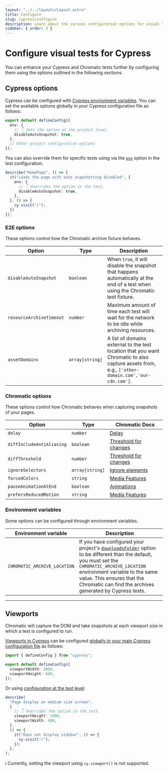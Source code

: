 ```yaml
---
layout: "../../layouts/Layout.astro"
title: Configure
slug: cypress/configure
description: Learn about the various configuration options for visual tests for Cypress
sidebar: { order: 3 }
---
```


# Configure visual tests for Cypress

You can enhance your Cypress and Chromatic tests further by configuring them using the options outlined in the following sections.

## Cypress options

Cypress can be configured with [Cypress environment variables](https://docs.cypress.io/guides/guides/environment-variables). You can set the available options globally in your Cypress configuration file as follows:


```ts title="cypress.config.js|ts"
export default defineConfig({
  env: {
    // 👇 Sets the option at the project level.
    disableAutoSnapshot: true,
  },
  // Other project configuration options
});
```

You can also override them for specific tests using via the [`env`](https://docs.cypress.io/guides/guides/environment-variables#Suite-of-test-configuration) option in the test configuration:

```ts title="cypress/e2e/HomePage.cy.js|ts"
describe("HomePage", () => {
  it("Loads the page with auto snapshotting disabled", {
    env: {
      // 👇 Overrides the option in the test.
      disableAutoSnapshot: true,
    },
  }, () => {
    cy.visit("/");
  })
});
```

### E2E options

These options control how the Chromatic archive fixture behaves.

| Option                   | Type            | Description                                                                                                                                                                            |
| ------------------------ | --------------- | -------------------------------------------------------------------------------------------------------------------------------------------------------------------------------------- |
| `disableAutoSnapshot`    | `boolean`       | When `true`, it will disable the snapshot that happens automatically at the end of a test when using the Chromatic test fixture.                                                       |
| `resourceArchiveTimeout` | `number`        | Maximum amount of time each test will wait for the network to be idle while archiving resources.                                                                                       |
| `assetDomains`           | `array[string]` | A list of domains external to the test location that you want Chromatic to also capture assets from, e.g., <code style="display: inline;">['other-domain.com','our-cdn.com']</code>.   |

### Chromatic options

These options control how Chromatic behaves when capturing snapshots of your pages.

| Option                    | Type            | Chromatic Docs                                                                      |
| ------------------------- | --------------- | ----------------------------------------------------------------------------------- |
| `delay`                   | `number`        | [Delay](/docs/delay/)                                                               |
| `diffIncludeAntiAliasing` | `boolean`       | [Threshold for changes](/docs/threshold#anti-aliasing)                              |
| `diffThreshold`           | `number`        | [Threshold for changes](/docs/threshold#setting-the-threshold)                      |
| `ignoreSelectors`         | `array[string]` | [Ignore elements](/docs/ignoring-elements#ignoring-elements-via-test-configuration) |
| `forcedColors`            | `string`        | [Media Features](/docs/media-features#test-high-contrast-color-schemes)             |
| `pauseAnimationAtEnd`     | `boolean`       | [Animations](/docs/animations#css-animations)                                       |
| `prefersReducedMotion`    | `string`        | [Media Features](/docs/media-features#verify-reduced-motion-animations)             |

### Environment variables

Some options can be configured through environment variables.

| Environment variable         | Description                                                                                                                                                                                                                                                                                                                                   |
| ---------------------------- | --------------------------------------------------------------------------------------------------------------------------------------------------------------------------------------------------------------------------------------------------------------------------------------------------------------------------------------------- |
| `CHROMATIC_ARCHIVE_LOCATION` | If you have configured your project's [`downloadsFolder`](https://docs.cypress.io/guides/references/configuration#Downloads) option to be different than the default, you must set the `CHROMATIC_ARCHIVE_LOCATION` environment variable to the same value. This ensures that the Chromatic can find the archives generated by Cypress tests. |

---

## Viewports

Chromatic will capture the DOM and take snapshots at each viewport size in which a test is configured to run.

[Viewports in Cypress](https://docs.cypress.io/api/commands/viewport) can be configured [globally in your main Cypress configuration file](https://docs.cypress.io/api/commands/viewport#Default-sizing) as follows:

```ts title="cypress.config.js|ts"
import { defineConfig } from "cypress";

export default defineConfig({
  viewportWidth: 1000,
  viewportHeight: 660,
});
```

Or using [configuration at the test level](https://docs.cypress.io/api/commands/viewport#Set-viewport-in-the-test-configuration):

```ts title="cypress/e2e/Viewports.cy.js|ts"
describe(
  "Page display on medium size screen",
  {
    // 👇 Overrides the option in the test.
    viewportHeight: 1000,
    viewportWidth: 400,
  },
  () => {
    it("Does not display sidebar", () => {
      cy.visit("/");
    });
  },
);
```

<div class="aside">

ℹ️ Currently, setting the viewport using `cy.viewport()` is not supported.

</div>
